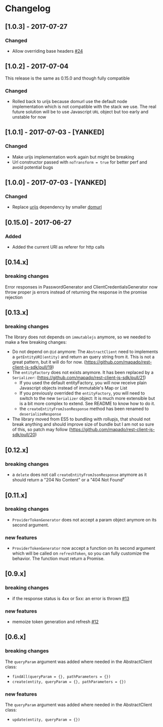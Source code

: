# Changelog

## [1.0.3] - 2017-07-27
### Changed
  * Allow overriding base headers [#24](https://github.com/mapado/rest-client-js-sdk/pull/24)

## [1.0.2] - 2017-07-04

This release is the same as 0.15.0 and though fully compatible

### Changed
  * Rolled back to urijs because domurl use the default node implementation which is not compatible with the stack we use.
  The real future solution will be to use Javascript `URL` object but too early and unstable for now


## [1.0.1] - 2017-07-03 - [YANKED]
### Changed
  * Make urijs implementation work again but might be breaking
  * Url constructor passed with `noTransform = true` for better perf and avoid potential bugs

## [1.0.0] - 2017-07-03 - [YANKED]
### Changed
  * Replace [urijs](https://medialize.github.io/URI.js/) dependency by smaller [domurl](https://github.com/Mikhus/domurl)

## [0.15.0] - 2017-06-27
### Added
  * Added the current URI as referer for http calls

## [0.14.x]
### breaking changes
Error responses in PasswordGenerator and ClientCredentialsGenerator now throw proper js errors instead of returning the response in the promise rejection

## [0.13.x]
### breaking changes

The library does not depends on `immutablejs` anymore, so we needed to make a few breaking changes:

  * Do not depend on `@id` anymore: The `AbstractClient` need to implements a `getEntityURI(entity)` and return an query string from it. This is not a great pattern, but it will do for now. (https://github.com/mapado/rest-client-js-sdk/pull/19)
  * The `entityFactory` does not exists anymore. It has been replaced by a `Serializer`: (https://github.com/mapado/rest-client-js-sdk/pull/21)
    * If you used the default entityFactory, you will now receive plain Javascript objects instead of immutable's Map or List
    * If you previously overrided the `entityFactory`, you will need to switch to the new `Serializer` object: It is much more extensible but is a bit more complex to extend. See README to know how to do it.
    * the `createEntityFromJsonResponse` method has been renamed to `deserializeResponse`
  * The library moved from ES5 to bundling with rollupjs, that should not break anything and should improve size of bundle but I am not so sure of this, so patch may follow (https://github.com/mapado/rest-client-js-sdk/pull/20)


## [0.12.x]
### breaking changes

- a `delete` does not call `createEntityFromJsonResponse` anymore as it should return a "204 No Content" or a "404 Not Found"


## [0.11.x]
### breaking changes

- `ProviderTokenGenerator` does not accept a param object anymore on its second argument.

### new features

- `ProviderTokenGenerator` now accept a function on its second argument which will be called on `refreshToken`, so you can fully customize the behavior. The function must return a Promise.

## [0.9.x]
### breaking changes

- if the response status is 4xx or 5xx: an error is thrown [#13](https://github.com/mapado/rest-client-js-sdk/pull/13)

### new features

- memoize token generation and refresh [#12](https://github.com/mapado/rest-client-js-sdk/pull/12)


## [0.6.x]
### breaking changes

The `queryParam` argument was added where needed in the AbstractClient class:

- `findAll(queryParam = {}, pathParameters = {})`
- `create(entity, queryParam = {}, pathParameters = {})`

### new features
The `queryParam` argument was added where needed in the AbstractClient class:

- `update(entity, queryParam = {})`
